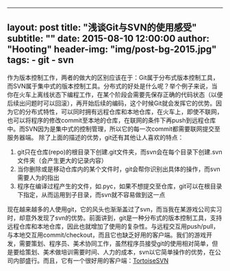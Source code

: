  ---
layout:     post
title:      "浅谈Git与SVN的使用感受"
subtitle:   ""
date:       2015-08-10 12:00:00
author:     "Hooting"
header-img: "img/post-bg-2015.jpg"
tags:
    - git
    - svn
---
 作为版本控制工作，两者的做大的区别应该在于：Git属于分布式版本控制工具，而SVN属于集中式的版本控制工具。分布式的好处是什么呢？举个例子来说，当你在火车上离线状态下编程工作，在某个阶段会需要先保存正确的代码状态（以便后续出问题时可以回滚），再开始后续的编码，这个时候Git就会发挥它的优势。因为它的分布式特性，可以同时拥有远程仓库和本地仓库，在火车上，即使不联网，也可以将程序的修改commit至本地的仓库，在联网的条件下再push到远程仓库中。而SVN因为是集中式的控制管理，所以它的每一次commit都需要联网提交至服务器端。
 除了上面的描述的优势，git还有其他让人喜欢的特点：
 

 1. git只在仓库(repo)的根目录下创建.git文件夹，而svn会在每个目录下创建.svn文件夹（会产生更大的记录内容）
 2. 当你删除或是移动仓库内的某个文件时，git会帮你识别出具体的操作，而svn需要人为的指出
 3. 程序在编译过程产生的文件，如.pyc，如果不想提交至仓库，git可以在根目录下指定，从而运用到子目录，而svn就不容易做到这一点
 
现在越来越多的人使用git，它的风头也渐渐盖过了svn，而当我在某游戏公司实习时，却意外发现了svn的优势。前面讲到，git是一种分布式的版本控制工具，支持远程仓库和本地仓库，因此也就增加了使用的复杂性。与远程交互用push/pull，与本地交互用commit/checkout，而且它也缺乏好用的客户端。我们的游戏开发，需要策划、程序员、美术协同工作，虽然程序员接受git的使用相对简单，但是要给策划、美术做培训需要时间、人力的成本，svn以它简单操作的优势，在公司内部盛行。而且，它有一个很好用的客户端：[TortoiseSVN](https://en.wikipedia.org/wiki/TortoiseSVN)